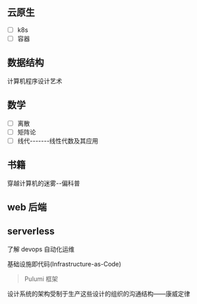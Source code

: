 ## 云原生

- [ ] k8s
- [ ] 容器

## 数据结构

计算机程序设计艺术

## 数学

- [ ] 离散
- [ ] 矩阵论
- [ ] 线代-------线性代数及其应用

## 书籍

穿越计算机的迷雾--偏科普

## web 后端

## serverless

了解 devops 自动化运维

基础设施即代码(Infrastructure-as-Code)

> Pulumi 框架

设计系统的架构受制于生产这些设计的组织的沟通结构——康威定律
